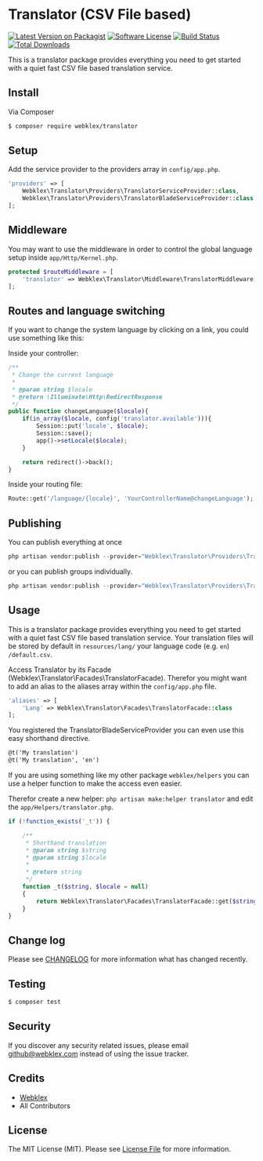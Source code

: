 # Translator (CSV File based)

[![Latest Version on Packagist][ico-version]][link-packagist]
[![Software License][ico-license]](LICENSE.md)
[![Build Status][ico-travis]][link-travis]
[![Total Downloads][ico-downloads]][link-downloads]

This is a translator package provides everything you need to get started with a quiet fast CSV file based translation service.

## Install

Via Composer

``` bash
$ composer require webklex/translator
```

## Setup

Add the service provider to the providers array in `config/app.php`.

``` php
'providers' => [
    Webklex\Translator\Providers\TranslatorServiceProvider::class,
    Webklex\Translator\Providers\TranslatorBladeServiceProvider::class,
];
```

## Middleware

You may want to use the middleware in order to control the global language setup inside `app/Http/Kernel.php`.

``` php
protected $routeMiddleware = [
    'translator' => Webklex\Translator\Middleware\TranslatorMiddleware::class,
];
```

## Routes and language switching

If you want to change the system language by clicking on a link, you could use something like this:


Inside your controller:
``` php
/**
 * Change the current language
 *
 * @param string $locale
 * @return \Illuminate\Http\RedirectResponse
 */
public function changeLanguage($locale){
    if(in_array($locale, config('translator.available'))){
        Session::put('locale', $locale);
        Session::save();
        app()->setLocale($locale);
    }

    return redirect()->back();
}
```

Inside your routing file:
``` php
Route::get('/language/{locale}', 'YourControllerName@changeLanguage');
```

## Publishing

You can publish everything at once

``` php
php artisan vendor:publish --provider="Webklex\Translator\Providers\TranslatorServiceProvider"
```

or you can publish groups individually.

``` php
php artisan vendor:publish --provider="Webklex\Translator\Providers\TranslatorServiceProvider" --tag="config"
```

## Usage

This is a translator package provides everything you need to get started with a quiet fast CSV file based translation service.
Your translation files will be stored by default in `resources/lang/` your language code (e.g. `en`) `/default.csv`.

Access Translator by its Facade (Webklex\Translator\Facades\TranslatorFacade). 
Therefor you might want to add an alias to the aliases array within the `config/app.php` file.

``` php
'aliases' => [
    'Lang' => Webklex\Translator\Facades\TranslatorFacade::class
];
```

You registered the TranslatorBladeServiceProvider you can even use this easy shorthand directive.

``` html
@t('My translation')
@t('My translation', 'en')
```

If you are using something like my other package `webklex/helpers` you can use a helper function to make the access even easier.

Therefor create a new helper: `php artisan make:helper translator` and edit the `app/Helpers/translator.php`.
``` php
if (!function_exists('_t')) {

    /**
     * Shorthand translation
     * @param string $string
     * @param string $locale
     *
     * @return string
     */
    function _t($string, $locale = null)
    {
        return Webklex\Translator\Facades\TranslatorFacade::get($string, $locale);
    }
}
```

## Change log

Please see [CHANGELOG](CHANGELOG.md) for more information what has changed recently.

## Testing

``` bash
$ composer test
```

## Security

If you discover any security related issues, please email github@webklex.com instead of using the issue tracker.

## Credits

- [Webklex][link-author]
- All Contributors

## License

The MIT License (MIT). Please see [License File](LICENSE.md) for more information.

[ico-version]: https://img.shields.io/packagist/v/Webklex/Translator.svg?style=flat-square
[ico-license]: https://img.shields.io/badge/license-MIT-brightgreen.svg?style=flat-square
[ico-travis]: https://img.shields.io/travis/Webklex/translator/master.svg?style=flat-square
[ico-scrutinizer]: https://img.shields.io/scrutinizer/coverage/g/Webklex/Translator.svg?style=flat-square
[ico-code-quality]: https://img.shields.io/scrutinizer/g/Webklex/Translator.svg?style=flat-square
[ico-downloads]: https://img.shields.io/packagist/dt/Webklex/Translator.svg?style=flat-square

[link-packagist]: https://packagist.org/packages/Webklex/Translator
[link-travis]: https://travis-ci.org/Webklex/Translator
[link-scrutinizer]: https://scrutinizer-ci.com/g/Webklex/Translator/code-structure
[link-code-quality]: https://scrutinizer-ci.com/g/Webklex/Translator
[link-downloads]: https://packagist.org/packages/Webklex/Translator
[link-author]: https://github.com/webklex